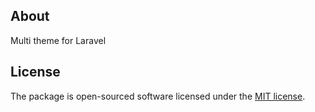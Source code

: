 ## About
Multi theme for Laravel

## License

The package is open-sourced software licensed under the [MIT license](https://opensource.org/licenses/MIT).
